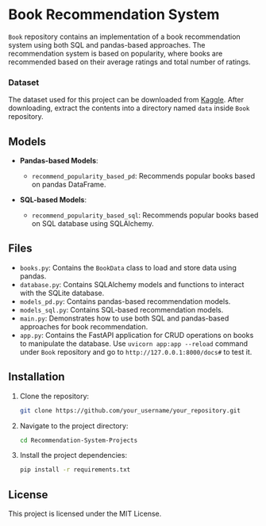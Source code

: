 # Book Recommendation System

`Book` repository contains an implementation of a book recommendation system using both SQL and pandas-based approaches. The recommendation system is based on popularity, where books are recommended based on their average ratings and total number of ratings.

### Dataset
The dataset used for this project can be downloaded from [Kaggle](https://www.kaggle.com/datasets/arashnic/book-recommendation-dataset?resource=download). After downloading, extract the contents into a directory named `data` inside `Book` repository.

## Models

- **Pandas-based Models**:
  - `recommend_popularity_based_pd`: Recommends popular books based on pandas DataFrame.

- **SQL-based Models**:
  - `recommend_popularity_based_sql`: Recommends popular books based on SQL database using SQLAlchemy.

## Files

- `books.py`: Contains the `BookData` class to load and store data using pandas.
- `database.py`: Contains SQLAlchemy models and functions to interact with the SQLite database.
- `models_pd.py`: Contains pandas-based recommendation models.
- `models_sql.py`: Contains SQL-based recommendation models.
- `main.py`: Demonstrates how to use both SQL and pandas-based approaches for book recommendation.
- `app.py`: Contains the FastAPI application for CRUD operations on books to manipulate the database. Use `uvicorn app:app --reload` command under `Book` repository and go to `http://127.0.0.1:8000/docs#` to test it.

## Installation

1. Clone the repository:

   ```bash
   git clone https://github.com/your_username/your_repository.git
   ```
   
2. Navigate to the project directory:
   ```bash
   cd Recommendation-System-Projects
   ```
4. Install the project dependencies:
   ```bash
   pip install -r requirements.txt
   ```


## License

This project is licensed under the MIT License.
